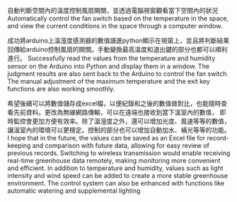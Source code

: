 自動判斷空間內的溫度控制風扇開關，並透過電腦視窗觀看當下空間內的狀況
Automatically control the fan switch based on the temperature in the space, and view the current conditions in the space through a computer window.

成功將arduino上溫溼度感測器的數值讀進python顯示在視窗上，並且將判斷結果回傳給arduino控制風扇的開關。手動變換最高溫度和退出鍵的部分也都可以順利進行。
Successfully read the values from the temperature and humidity sensor on the Arduino into Python and display them in a window. 
The judgment results are also sent back to the Arduino to control the fan switch. The manual adjustment of the maximum temperature and the exit key functions are also working smoothly.

希望後續可以將數值儲存成excel檔，以便紀錄和之後的數值做對比，也能隨時查看先前資料。更改為無線網路傳輸，可以在遠端也接收到當下溫室內的數值，
即時監控會更加方便有效率。除了溫溼度之外，還可以增加光度、風速等等的數值，讓溫室內的環境可以更穩定。控制的部分也可以增加自動加水、補光等等的功能。
I hope that in the future, the values can be saved as an Excel file for record-keeping and comparison with future data, 
allowing for easy review of previous records. Switching to wireless transmission would enable receiving real-time greenhouse data remotely, 
making monitoring more convenient and efficient. In addition to temperature and humidity, 
values such as light intensity and wind speed can be added to create a more stable greenhouse environment. 
The control system can also be enhanced with functions like automatic watering and supplemental lighting
